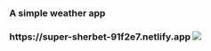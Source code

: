 <h3>A simple weather app<h3>
  https://super-sherbet-91f2e7.netlify.app
<img src="https://user-images.githubusercontent.com/61828265/175767802-f22da97e-e71f-42d7-8724-3b5e627b9e77.png">
